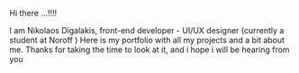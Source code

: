 Hi there ...!!!!


I am Nikolaos Digalakis, front-end developer - UI/UX designer (currently a student at Noroff )
Here is my portfolio with all my projects and a bit about me.
Thanks for taking the time to look at it, and i hope i will be hearing from you
